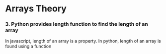 # Arrays Theory


### 3. Python provides length function to find the length of an array 

In javascript, length of an array is a property.
In python, length of an array is found using a function







 




